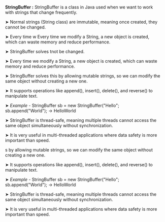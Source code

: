 
**StringBuffer :**
 StringBuffer is a class in Java used when we want to work with strings that change frequently.

➤ Normal strings (String class) are immutable, meaning once created, they cannot be changed.

➤ Every time w Every time we modify a String, a new object is created, which can waste memory and reduce performance.

➤ StringBuffer solves tnot be changed.

➤ Every time we modify a String, a new object is created, which can waste memory and reduce performance.

➤ StringBuffer solves this by allowing mutable strings, so we can modify the same object without creating a new one.

➤ It supports operations like append(), insert(), delete(), and reverse() to manipulate text.

➤ *Example -* StringBuffer sb = new StringBuffer("Hello"; sb.append("World"); → HelloWorld

➤ StringBuffer is thread-safe, meaning multiple threads cannot access the same object simultaneously without synchronization.

➤ It is very useful in multi-threaded applications where data safety is more important than speed.

s by allowing mutable strings, so we can modify the same object without creating a new one.

➤ It supports operations like append(), insert(), delete(), and reverse() to manipulate text.

➤ *Example -* StringBuffer sb = new StringBuffer("Hello"; sb.append("World"); → HelloWorld

➤ StringBuffer is thread-safe, meaning multiple threads cannot access the same object simultaneously without synchronization.

➤ It is very useful in multi-threaded applications where data safety is more important than speed.



